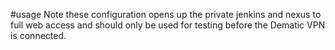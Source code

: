 #usage
Note these configuration opens up the private jenkins and nexus to full web access and
should only be used for testing before the Dematic VPN is connected.